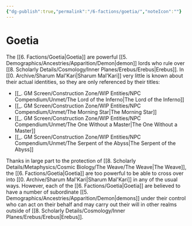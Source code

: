 ```yaml
---
{"dg-publish":true,"permalink":"/6-factions/goetia/","noteIcon":""}
---
```


# Goetia

The [[6. Factions/Goetia\|Goetia]] are powerful [[5. Demographics/Ancestries/Apparition/Demon\|demon]] lords who rule over [[8. Scholarly Details/Cosmology/Inner Planes/Erebus/Erebus\|Erebus]]. In [[0. Archive/Sharum Mal'Kari\|Sharum Mal'Kari]] very little is known about their actual identities, so they are only referenced by their titles:

- [[_. GM Screen/Construction Zone/WIP Entities/NPC Compendium/Unmet/The Lord of the Inferno\|The Lord of the Inferno]]
- [[_. GM Screen/Construction Zone/WIP Entities/NPC Compendium/Unmet/The Morning Star\|The Morning Star]]
- [[_. GM Screen/Construction Zone/WIP Entities/NPC Compendium/Unmet/The One Without a Master\|The One Without a Master]]
- [[_. GM Screen/Construction Zone/WIP Entities/NPC Compendium/Unmet/The Serpent of the Abyss\|The Serpent of the Abyss]]

Thanks in large part to the protection of [[8. Scholarly Details/Metaphysics/Cosmic Biology/The Weave/The Weave\|The Weave]], the [[6. Factions/Goetia\|Goetia]] are too powerful to be able to cross over into [[0. Archive/Sharum Mal'Kari\|Sharum Mal'Kari]] in any of the usual ways. However, each of the [[6. Factions/Goetia\|Goetia]] are believed to have a number of subordinate [[5. Demographics/Ancestries/Apparition/Demon\|demons]] under their control who can act on their behalf and may carry out their will in other realms outside of [[8. Scholarly Details/Cosmology/Inner Planes/Erebus/Erebus\|Erebus]]. 
